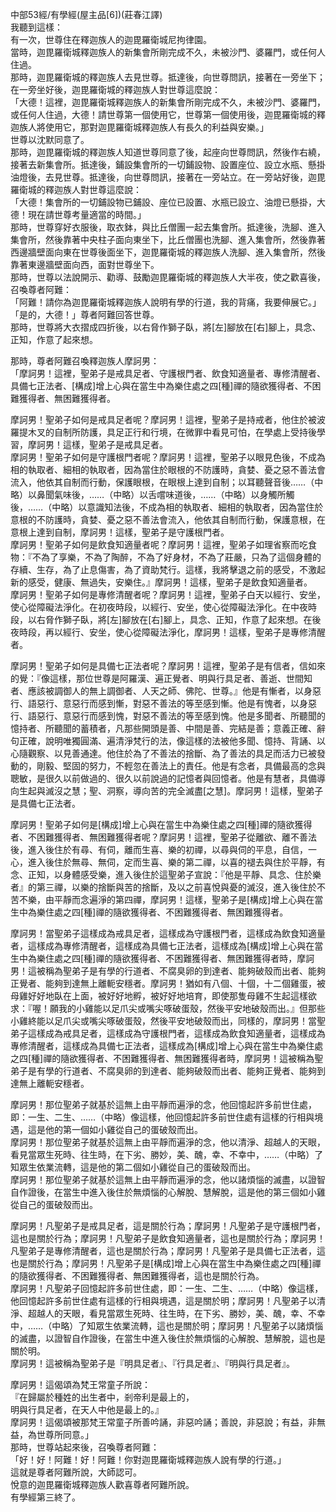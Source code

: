 中部53經/有學經(屋主品[6])(莊春江譯)  
我聽到這樣：  
有一次，世尊住在釋迦族人的迦毘羅衛城尼拘律園。  
當時，迦毘羅衛城釋迦族人的新集會所剛完成不久，未被沙門、婆羅門，或任何人住過。  
那時，迦毘羅衛城的釋迦族人去見世尊。抵達後，向世尊問訊，接著在一旁坐下；在一旁坐好後，迦毘羅衛城的釋迦族人對世尊這麼說：  
「大德！這裡，迦毘羅衛城釋迦族人的新集會所剛完成不久，未被沙門、婆羅門，或任何人住過，大德！請世尊第一個使用它，世尊第一個使用後，迦毘羅衛城的釋迦族人將使用它，那對迦毘羅衛城釋迦族人有長久的利益與安樂。」  
世尊以沈默同意了。  
那時，迦毘羅衛城的釋迦族人知道世尊同意了後，起座向世尊問訊，然後作右繞，接著去新集會所。抵達後，鋪設集會所的一切鋪設物、設置座位、設立水瓶、懸掛油燈後，去見世尊。抵達後，向世尊問訊，接著在一旁站立。在一旁站好後，迦毘羅衛城的釋迦族人對世尊這麼說：  
「大德！集會所的一切鋪設物已鋪設、座位已設置、水瓶已設立、油燈已懸掛，大德！現在請世尊考量適當的時間。」  
那時，世尊穿好衣服後，取衣鉢，與比丘僧團一起去集會所。抵達後，洗腳、進入集會所，然後靠著中央柱子面向東坐下，比丘僧團也洗腳、進入集會所，然後靠著西邊牆壁面向東在世尊後面坐下，迦毘羅衛城的釋迦族人洗腳、進入集會所，然後靠著東邊牆壁面向西，面對世尊坐下。  
那時，世尊以法說開示、勸導、鼓勵迦毘羅衛城的釋迦族人大半夜，使之歡喜後，召喚尊者阿難：  
「阿難！請你為迦毘羅衛城釋迦族人說明有學的行道，我的背痛，我要伸展它。」  
「是的，大德！」尊者阿難回答世尊。  
那時，世尊將大衣摺成四折後，以右脅作獅子臥，將[左]腳放在[右]腳上，具念、正知，作意了起來想。  
  
那時，尊者阿難召喚釋迦族人摩訶男：  
「摩訶男！這裡，聖弟子是戒具足者、守護根門者、飲食知適量者、專修清醒者、具備七正法者、[構成]增上心與在當生中為樂住處之四[種]禪的隨欲獲得者、不困難獲得者、無困難獲得者。  
  
摩訶男！聖弟子如何是戒具足者呢？摩訶男！這裡，聖弟子是持戒者，他住於被波羅提木叉的自制所防護，具足正行和行境，在微罪中看見可怕，在學處上受持後學習，摩訶男！這樣，聖弟子是戒具足者。  
摩訶男！聖弟子如何是守護根門者呢？摩訶男！這裡，聖弟子以眼見色後，不成為相的執取者、細相的執取者，因為當住於眼根的不防護時，貪婪、憂之惡不善法會流入，他依其自制而行動，保護眼根，在眼根上達到自制；以耳聽聲音後……（中略）以鼻聞氣味後，……（中略）以舌嚐味道後，……（中略）以身觸所觸後，……（中略）以意識知法後，不成為相的執取者、細相的執取者，因為當住於意根的不防護時，貪婪、憂之惡不善法會流入，他依其自制而行動，保護意根，在意根上達到自制，摩訶男！這樣，聖弟子是守護根門者。  
摩訶男！聖弟子如何是飲食知適量者呢？摩訶男！這裡，聖弟子如理省察而吃食物：『不為了享樂，不為了陶醉，不為了好身材，不為了莊嚴，只為了這個身體的存續、生存，為了止息傷害，為了資助梵行。這樣，我將擊退之前的感受，不激起新的感受，健康、無過失，安樂住。』摩訶男！這樣，聖弟子是飲食知適量者。  
摩訶男！聖弟子如何是專修清醒者呢？摩訶男！這裡，聖弟子白天以經行、安坐，使心從障礙法淨化。在初夜時段，以經行、安坐，使心從障礙法淨化。在中夜時段，以右脅作獅子臥，將[左]腳放在[右]腳上，具念、正知，作意了起來想。在後夜時段，再以經行、安坐，使心從障礙法淨化，摩訶男！這樣，聖弟子是專修清醒者。  
  
摩訶男！聖弟子如何是具備七正法者呢？摩訶男！這裡，聖弟子是有信者，信如來的覺：『像這樣，那位世尊是阿羅漢、遍正覺者、明與行具足者、善逝、世間知者、應該被調御人的無上調御者、人天之師、佛陀、世尊。』他是有慚者，以身惡行、語惡行、意惡行而感到慚，對惡不善法的等至感到慚。他是有愧者，以身惡行、語惡行、意惡行而感到愧，對惡不善法的等至感到愧。他是多聞者、所聽聞的憶持者、所聽聞的蓄積者，凡那些開頭是善、中間是善、完結是善；意義正確、辭句正確，說明唯獨圓滿、遍清淨梵行的法，像這樣的法被他多聞、憶持、背誦、以心隨觀察、以見善通達。他住於為了不善法的捨斷、為了善法的具足而活力已被發動的，剛毅、堅固的努力，不輕忽在善法上的責任。他是有念者，具備最高的念與聰敏，是很久以前做過的、很久以前說過的記憶者與回憶者。他是有慧者，具備導向生起與滅沒之慧；聖、洞察，導向苦的完全滅盡[之慧]。摩訶男！這樣，聖弟子是具備七正法者。  
  
摩訶男！聖弟子如何是[構成]增上心與在當生中為樂住處之四[種]禪的隨欲獲得者、不困難獲得者、無困難獲得者呢？摩訶男！這裡，聖弟子從離欲、離不善法後，進入後住於有尋、有伺，離而生喜、樂的初禪，以尋與伺的平息，自信，一心，進入後住於無尋、無伺，定而生喜、樂的第二禪，以喜的褪去與住於平靜，有念、正知，以身體感受樂，進入後住於這聖弟子宣說：『他是平靜、具念、住於樂者』的第三禪，以樂的捨斷與苦的捨斷，及以之前喜悅與憂的滅沒，進入後住於不苦不樂，由平靜而念遍淨的第四禪，摩訶男！這樣，聖弟子是[構成]增上心與在當生中為樂住處之四[種]禪的隨欲獲得者、不困難獲得者、無困難獲得者。  
  
摩訶男！當聖弟子這樣成為戒具足者，這樣成為守護根門者，這樣成為飲食知適量者，這樣成為專修清醒者，這樣成為具備七正法者，這樣成為[構成]增上心與在當生中為樂住處之四[種]禪的隨欲獲得者、不困難獲得者、無困難獲得者時，摩訶男！這被稱為聖弟子是有學的行道者、不腐臭卵的到達者、能夠破殼而出者、能夠正覺者、能夠到達無上離軛安穩者。摩訶男！猶如有八個、十個，十二個雞蛋，被母雞好好地臥在上面，被好好地孵，被好好地培育，即使那隻母雞不生起這樣欲求：『喔！願我的小雞能以足爪尖或嘴尖啄破蛋殼，然後平安地破殼而出。』但那些小雞終能以足爪尖或嘴尖啄破蛋殼，然後平安地破殼而出，同樣的，摩訶男！當聖弟子這樣成為戒具足者，這樣成為守護根門者，這樣成為飲食知適量者，這樣成為專修清醒者，這樣成為具備七正法者，這樣成為[構成]增上心與在當生中為樂住處之四[種]禪的隨欲獲得者、不困難獲得者、無困難獲得者時，摩訶男！這被稱為聖弟子是有學的行道者、不腐臭卵的到達者、能夠破殼而出者、能夠正覺者、能夠到達無上離軛安穩者。  
  
摩訶男！那位聖弟子就基於這無上由平靜而遍淨的念，他回憶起許多前世住處，即：一生、二生、……（中略）像這樣，他回憶起許多前世住處有這樣的行相與境遇，這是他的第一個如小雞從自己的蛋破殼而出。  
摩訶男！那位聖弟子就基於這無上由平靜而遍淨的念，他以清淨、超越人的天眼，看見當眾生死時、往生時，在下劣、勝妙，美、醜，幸、不幸中，……（中略）了知眾生依業流轉，這是他的第二個如小雞從自己的蛋破殼而出。  
摩訶男！那位聖弟子就基於這無上由平靜而遍淨的念，他以諸煩惱的滅盡，以證智自作證後，在當生中進入後住於無煩惱的心解脫、慧解脫，這是他的第三個如小雞從自己的蛋破殼而出。  
  
摩訶男！凡聖弟子是戒具足者，這是關於行為；摩訶男！凡聖弟子是守護根門者，這也是關於行為；摩訶男！凡聖弟子是飲食知適量者，這也是關於行為；摩訶男！凡聖弟子是專修清醒者，這也是關於行為；摩訶男！凡聖弟子是具備七正法者，這也是關於行為；摩訶男！凡聖弟子是[構成]增上心與在當生中為樂住處之四[種]禪的隨欲獲得者、不困難獲得者、無困難獲得者，這也是關於行為。  
摩訶男！凡聖弟子回憶起許多前世住處，即：一生、二生、……（中略）像這樣，他回憶起許多前世住處有這樣的行相與境遇，這是關於明；摩訶男！凡聖弟子以清淨、超越人的天眼，看見當眾生死時、往生時，在下劣、勝妙，美、醜，幸、不幸中，……（中略）了知眾生依業流轉，這也是關於明；摩訶男！凡聖弟子以諸煩惱的滅盡，以證智自作證後，在當生中進入後住於無煩惱的心解脫、慧解脫，這也是關於明。  
摩訶男！這被稱為聖弟子是『明具足者』、『行具足者』、『明與行具足者』。  
  
摩訶男！這偈頌為梵王常童子所說：  
『在歸屬於種姓的出生者中，剎帝利是最上的，  
明與行具足者，在天人中他是最上的。』  
摩訶男！這偈頌被那梵王常童子所善吟誦，非惡吟誦；善說，非惡說；有益，非無益，為世尊所同意。」  
那時，世尊站起來後，召喚尊者阿難：  
「好！好！阿難！好！阿難！你對迦毘羅衛城釋迦族人說有學的行道。」  
這就是尊者阿難所說，大師認可。  
悅意的迦毘羅衛城釋迦族人歡喜尊者阿難所說。  
有學經第三終了。  
  
  
